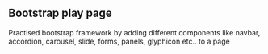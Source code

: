 ## Bootstrap play page
  
Practised bootstrap framework by adding different components  like navbar, accordion, carousel, slide, forms, panels, glyphicon etc.. to a page
 
